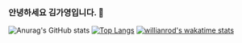 ### 안녕하세요 김가영입니다. 👋

![Anurag's GitHub stats](https://github-readme-stats.vercel.app/api?username=UhDgayeong&show_icons=true&theme=dracula)
[![Top Langs](https://github-readme-stats.vercel.app/api/top-langs/?username=UhDgayeong&layout=compact)](https://github.com/anuraghazra/github-readme-stats)
[![willianrod's wakatime stats](https://github-readme-stats.vercel.app/api/wakatime?username=UhDgayeong)](https://github.com/anuraghazra/github-readme-stats)
<!--
**UhDgayeong/UhDgayeong** is a ✨ _special_ ✨ repository because its `README.md` (this file) appears on your GitHub profile.

Here are some ideas to get you started:

- 🔭 I’m currently working on ...
- 🌱 I’m currently learning ...
- 👯 I’m looking to collaborate on ...
- 🤔 I’m looking for help with ...
- 💬 Ask me about ...
- 📫 How to reach me: ...
- 😄 Pronouns: ...
- ⚡ Fun fact: ...
-->
